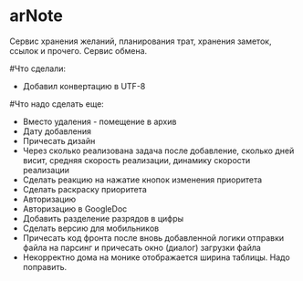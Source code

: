 
# arNote
Сервис хранения желаний, планирования трат, хранения заметок, ссылок и прочего. Сервис обмена.


#Что сделали:

* Добавил конвертацию в UTF-8


#Что надо сделать еще:


* Вместо удаления - помещение в архив
* Дату добавления
* Причесать дизайн
* Через сколько реализована задача после добавление, сколько дней висит, средняя скорость реализации, динамику скорости реализации
* Сделать реакцию на нажатие кнопок изменения приоритета
* Сделать раскраску приоритета
* Авторизацию
* Авторизацию в GoogleDoc
* Добавить разделение разрядов в цифры
* Сделать версию для мобильников
* Причесать код фронта после вновь добавленной логики отправки файла на парсинг и причесать окно (диалог) загрузки файла
* Некорректно дома на монике отображается ширина таблицы. Надо поправить.

